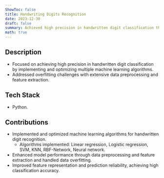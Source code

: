 ```yaml
---
ShowToc: false
title: Handwriting Digits Recognition
date: 2023-12-30
draft: false
summary: Achieved high precision in handwritten digit classification through ML optimization.
math: true
---
```


## Description
- Focused on achieving high precision in handwritten digit classification by implementing and optimizing multiple machine learning algorithms.
- Addressed overfitting challenges with extensive data preprocessing and feature extraction.

## Tech Stack
- Python.

## Contributions
- Implemented and optimized machine learning algorithms for handwritten digit recognition.
    - Algorithms implemented: Linear regression, Logistic regression, SVM, KNN, RBF-Network, Neural network.
- Enhanced model performance through data preprocessing and feature extraction and handled data overfitting.
- Improved feature representation and prediction reliability, achieving high classification accuracy.


